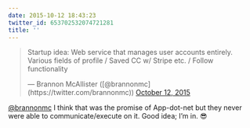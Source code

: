 ```yaml
---
date: 2015-10-12 18:43:23
twitter_id: 653702532074721281
title: ''
---
```


<blockquote class="twitter-tweet"><p lang="en" dir="ltr">Startup idea: Web service that manages user accounts entirely. Various fields of profile / Saved CC w/ Stripe etc. / Follow functionality</p>&mdash; Brannon McAllister ([@brannonmc](https://twitter.com/brannonmc)) <a href="https://twitter.com/brannonmc/status/653696924831322112?ref_src=twsrc%5Etfw">October 12, 2015</a></blockquote>
<script async src="https://platform.twitter.com/widgets.js" charset="utf-8"></script>

[@brannonmc](https://twitter.com/brannonmc) I think that was the promise of App-dot-net but they never were able to communicate/execute on it. Good idea; I’m in. 😎
